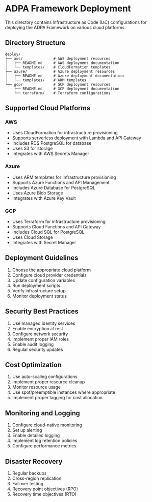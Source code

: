 # ADPA Framework Deployment

This directory contains Infrastructure as Code (IaC) configurations for deploying the ADPA Framework on various cloud platforms.

## Directory Structure

```
deploy/
├── aws/              # AWS deployment resources
│   ├── README.md     # AWS deployment documentation
│   └── templates/    # CloudFormation templates
├── azure/            # Azure deployment resources
│   ├── README.md     # Azure deployment documentation
│   └── templates/    # ARM templates
└── gcp/              # GCP deployment resources
    ├── README.md     # GCP deployment documentation
    └── terraform/    # Terraform configurations
```

## Supported Cloud Platforms

### AWS
- Uses CloudFormation for infrastructure provisioning
- Supports serverless deployment with Lambda and API Gateway
- Includes RDS PostgreSQL for database
- Uses S3 for storage
- Integrates with AWS Secrets Manager

### Azure
- Uses ARM templates for infrastructure provisioning
- Supports Azure Functions and API Management
- Includes Azure Database for PostgreSQL
- Uses Azure Blob Storage
- Integrates with Azure Key Vault

### GCP
- Uses Terraform for infrastructure provisioning
- Supports Cloud Functions and API Gateway
- Includes Cloud SQL for PostgreSQL
- Uses Cloud Storage
- Integrates with Secret Manager

## Deployment Guidelines

1. Choose the appropriate cloud platform
2. Configure cloud provider credentials
3. Update configuration variables
4. Run deployment scripts
5. Verify infrastructure setup
6. Monitor deployment status

## Security Best Practices

1. Use managed identity services
2. Enable encryption at rest
3. Configure network security
4. Implement proper IAM roles
5. Enable audit logging
6. Regular security updates

## Cost Optimization

1. Use auto-scaling configurations
2. Implement proper resource cleanup
3. Monitor resource usage
4. Use spot/preemptible instances where appropriate
5. Implement proper tagging for cost allocation

## Monitoring and Logging

1. Configure cloud-native monitoring
2. Set up alerting
3. Enable detailed logging
4. Implement log retention policies
5. Configure performance metrics

## Disaster Recovery

1. Regular backups
2. Cross-region replication
3. Failover testing
4. Recovery point objectives (RPO)
5. Recovery time objectives (RTO)
